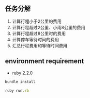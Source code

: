 ## 任务分解

1. 计算行程小于2公里的费用
2. 计算行程超过2公里、小雨8公里的费用
3. 计算行程超过8公里时的费用
4. 计算停车等待时间的费用
5. 汇总行程费用和等待时间费用

## environment requirement

* ruby 2.2.0

``` ruby
bundle install

ruby run.rb
```
